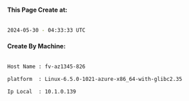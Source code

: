 
   
#### This Page Create at:

```bash

2024-05-30 - 04:33:33 UTC

```

#### Create By Machine:

```bash

Host Name : fv-az1345-826

platform  : Linux-6.5.0-1021-azure-x86_64-with-glibc2.35

Ip Local  : 10.1.0.139

```

